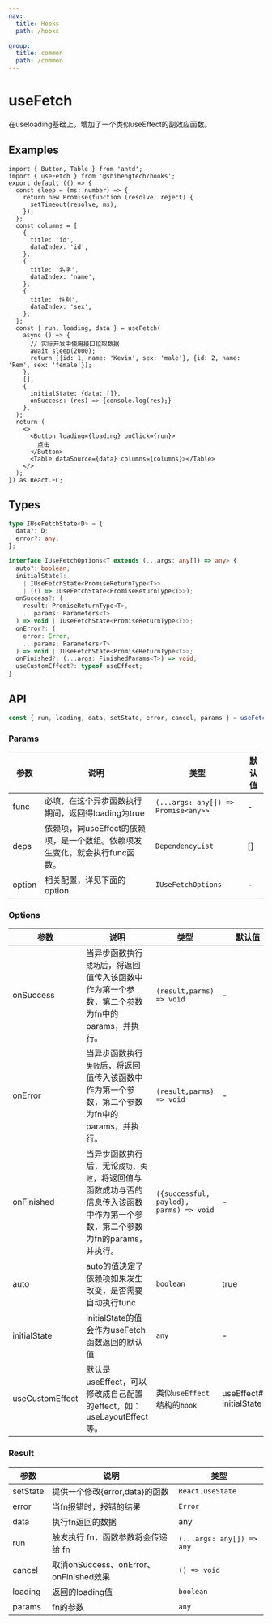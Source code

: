 ```yaml
---
nav:
  title: Hooks
  path: /hooks

group:
  title: common
  path: /common
---
```

# useFetch
在useloading基础上，增加了一个类似useEffect的副效应函数。
## Examples
```tsx
import { Button, Table } from 'antd';
import { useFetch } from '@shihengtech/hooks';
export default (() => {
  const sleep = (ms: number) => {
    return new Promise(function (resolve, reject) {
      setTimeout(resolve, ms);
    });
  };
  const columns = [
    {
      title: 'id',
      dataIndex: 'id',
    },
    {
      title: '名字',
      dataIndex: 'name',
    },
    {
      title: '性别',
      dataIndex: 'sex',
    },
  ];
  const { run, loading, data } = useFetch(
    async () => {
      // 实际开发中使用接口拉取数据
      await sleep(2000);
      return [{id: 1, name: 'Kevin', sex: 'male'}, {id: 2, name: 'Rem', sex: 'female'}];
    },
    [],
    {
      initialState: {data: []},
      onSuccess: (res) => {console.log(res);}
    },
  );
  return (
    <>
      <Button loading={loading} onClick={run}>
        点击
      </Button>
      <Table dataSource={data} columns={columns}></Table>
    </>
  );
}) as React.FC;

```
## Types
```typescript
type IUseFetchState<D> = {
  data?: D;
  error?: any;
};

interface IUseFetchOptions<T extends (...args: any[]) => any> {
  auto?: boolean;
  initialState?:
    | IUseFetchState<PromiseReturnType<T>>
    | (() => IUseFetchState<PromiseReturnType<T>>);
  onSuccess?: (
    result: PromiseReturnType<T>,
    ...params: Parameters<T>
  ) => void | IUseFetchState<PromiseReturnType<T>>;
  onError?: (
    error: Error,
    ...params: Parameters<T>
  ) => void | IUseFetchState<PromiseReturnType<T>>;
  onFinished?: (...args: FinishedParams<T>) => void;
  useCustomEffect?: typeof useEffect;
}
```
## API
```typescript
const { run, loading, data, setState, error, cancel, params } = useFetch(fnc: (...args: any[]) => Promise<any>>, deps: DependencyList = [], option: IUseFetchOptions)
```
### Params

| 参数     | 说明                                           | 类型                                  | 默认值 |
| ------ | -------------------------------------------- | ----------------------------------- | --- |
| func   | 必填，在这个异步函数执行期间，返回得loading为true               | `(...args: any[]) => Promise<any>>` | -   |
| deps   | 依赖项，同useEffect的依赖项，是一个数组。依赖项发生变化，就会执行func函数。 | `DependencyList`                    | []   |
| option | 相关配置，详见下面的option                             | `IUseFetchOptions`                  | -   |

### Options

| 参数              | 说明                                                                    | 类型                                      | 默认值                       |
| --------------- | --------------------------------------------------------------------- | --------------------------------------- | ------------------------- |
| onSuccess       | 当异步函数执行`成功`后，将返回值传入该函数中作为第一个参数，第二个参数为fn中的params，并执行。                  | `(result,parms) => void`                | -                         |
| onError         | 当异步函数执行`失败`后，将返回值传入该函数中作为第一个参数，第二个参数为fn中的params，并执行。                  | `(result,parms) => void`                | -                         |
| onFinished      | 当异步函数执行后，无论`成功`、`失败`，将返回值与函数成功与否的信息传入该函数中作为第一个参数，第二个参数为fn的params，并执行。 | `({successful, paylod}, parms) => void` | -                         |
| auto            | auto的值决定了依赖项如果发生改变，是否需要自动执行func                                       | `boolean`                               | true                      |
| initialState    | initialState的值会作为useFetch函数返回的默认值                                     | `any`                                   | -                         |
| useCustomEffect | 默认是useEffect，可以修改成自己配置的effect，如：useLayoutEffect等。                     | 类似`useEffect`结构的`hook`                  | useEffect### initialState |



### Result

| 参数       | 说明                               | 类型                        |
| -------- | -------------------------------- | ------------------------- |
| setState | 提供一个修改{error,data}的函数            | `React.useState`          |
| error    | 当fn报错时，报错的结果                     | `Error`                   |
| data     | 执行fn返回的数据                        | any                       |
| run      | 触发执行 fn，函数参数将会传递给 fn             | `(...args: any[]) => any` |
| cancel   | 取消onSuccess、onError、onFinished效果 | `() => void`              |
| loading  | 返回的loading值                      | `boolean`                 |
| params   | fn的参数                            | `any`                     |



